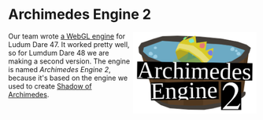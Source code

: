 # Archimedes Engine 2

<img src="https://raw.githubusercontent.com/Atomotron/archimedes2/master/logo.svg" alt="AE2 logo" width="250" align="right">

Our team wrote [a WebGL engine](https://github.com/Atomotron/ld47-prep) for Ludum Dare 47. It worked pretty well, so for Lumdum Dare 48 we are making a second version. The engine is named *Archimedes Engine 2*, because it's based on the engine we used to create [Shadow of Archimedes](https://github.com/Atomotron/shadow-of-archimedes).
